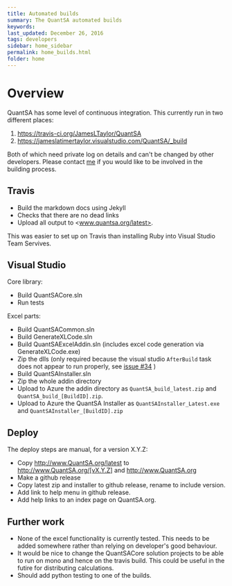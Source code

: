 ```yaml
---
title: Automated builds
summary: The QuantSA automated builds
keywords: 
last_updated: December 26, 2016
tags: developers
sidebar: home_sidebar
permalink: home_builds.html
folder: home
---
```


# Overview

QuantSA has some level of continuous integration.  This currently run in two different places:

1.   <https://travis-ci.org/JamesLTaylor/QuantSA>
2.   <https://jameslatimertaylor.visualstudio.com/QuantSA/_build>

Both of which need private log on details and can't be changed by other developers.  Please contact [me](mailto:James@cogn.co.za) if you would like to be involved in the building process.

## Travis

 * Build the markdown docs using Jekyll
 * Checks that there are no dead links
 * Upload all output to <www.quantsa.org/latest>.  
 
This was easier to set up on Travis than installing Ruby into Visual Studio Team Servives.

## Visual Studio

Core library:

* Build QuantSACore.sln
* Run tests

Excel parts:
* Build QuantSACommon.sln
* Build GenerateXLCode.sln
* Build QuantSAExcelAddin.sln (includes excel code generation via GenerateXLCode.exe)
* Zip the dlls (only required because the visual studio `AfterBuild` task does not appear to run properly, see [issue #34](https://github.com/JamesLTaylor/QuantSA/issues/34) )
* Build QuantSAInstaller.sln
* Zip the whole addin directory
* Upload to Azure the addin directory as `QuantSA_build_latest.zip` and `QuantSA_build_[BuildID].zip`.
* Upload to Azure the QuantSA Installer as `QuantSAInstaller_Latest.exe` and `QuantSAInstaller_[BuildID].zip`
 

## Deploy

The deploy steps are manual, for a version X.Y.Z:

* Copy <http://www.QuantSA.org/latest> to <http://www.QuantSA.org/[vX.Y.Z]> and <http://www.QuantSA.org>
* Make a github release
* Copy latest zip and installer to github release, rename to include version.
* Add link to help menu in github release.
* Add help links to an index page on QuantSA.org.



## Further work

* None of the excel functionality is currently tested.  This needs to be added somewhere rather than relying on developer's good behaviour.
* It would be nice to change the QuantSACore solution projects to be able to run on mono and hence on the travis build.  This could be useful in the futire for distributing calculations.  
* Should add python testing to one of the builds.

